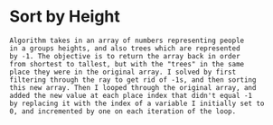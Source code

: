 # Sort by Height
	Algorithm takes in an array of numbers representing people 
	in a groups heights, and also trees which are represented
	by -1. The objective is to return the array back in order
	from shortest to tallest, but with the "trees" in the same
	place they were in the original array. I solved by first
	filtering through the ray to get rid of -1s, and then sorting
	this new array. Then I looped through the original array, and
	added the new value at each place index that didn't equal -1
	by replacing it with the index of a variable I initially set to 	
	0, and incremented by one on each iteration of the loop.